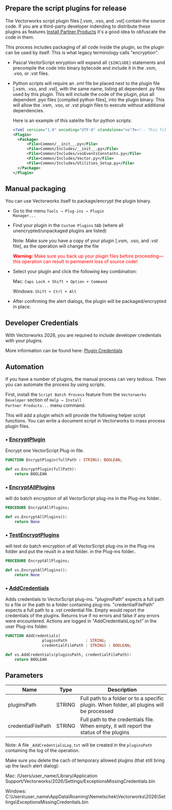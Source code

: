 ## Prepare the script plugins for release

The Vectorworks script plugin files \[.vsm, .vso, and .vst] contain the source code. If you are a third-party developer indending to distribute these plugins as features [Install Partner Products](../README.md) it's a good idea to obfuscate the code in them.

This process includes packaging of all code inside the plugin, so the plugin can be used by itself. This is what legacy terminology calls "encryption":

* Pascal VectorScript enryption will expand all <code>{$INCLUDE}</code> statements and precompile the code into binary bytecode and include it in the .vsm, .vso, or .vst files.

* Python scripts will require an .xml file be placed next to the plugin file \[.vsm, .vso, and .vst], with the same name, listing all dependent .py files used by this plugin. This will include the code of the plugin, plus all dependent .pyo files \[compiled python files], into the plugin binary. This will allow the .vsm, .vso, or .vst plugin files to execute without additional dependencies.

  Here is an example of this satelite file for python scripts:
  ```xml
  <?xml version="1.0" encoding="UTF-8" standalone="no"?><!-- This file defines how the corresponding script plug-in should be packaged-->
  <Plugin>
  	<Package>
  		<File>Common/__init__.py</File>
  		<File>Common/Includes/__init__.py</File>
  		<File>Common/Includes/vsoEventsConstants.py</File>
  		<File>Common/Includes/Vector.py</File>
  		<File>Common/Includes/Utilities_Setup.py</File>
  	</Package>
  </Plugin>
  ```

## Manual packaging

You can use Vectorworks itself to package/encrypt the plugin binary.

* Go to the menu <code>Tools → Plug-ins → Plugin Manager...</code>

* Find your plugin in the <code>Custom Plugins</code> tab (where all unencrypted/unpackaged plugins are listed)

  Note: Make sure you have a copy of your plugin \[.vsm, .vso, and .vst file], as the operation will change the file

	<span style="color:red">**Warning:** Make sure you back up your plugin files before proceeding—this operation can result in permanent loss of source code!</span>

* Select your plugin and click the following key combination:

  Mac: <code>Caps Lock + Shift + Option + Command</code>

  Windows: <code>Shift + Ctrl + Alt</code>

* After confirming the alert dialogs, the plugin will be packaged/encrypted in place.

## Developer Credentials

With Vectorworks 2026, you are required to include developer credentials with your plugins. 

More information can be found here: [Plugin Credentials](../../Tasks/Info/PluginCredentials.md)

## Automation

If you have a number of plugins, the manual process can very tedious. Then you can automate the process by using scripts.

First, install the <code>Script Batch Process</code> feature from the <code>Vectorworks Developer</code> section of <code>Help → Install Partner Products...</code> menu command.

This will add a plugin which will provide the following helper script functions. You can write a document script in Vectorworks to mass process plugin files.

### • [EncryptPlugin](../../../Function%20Reference/Functions/EncryptPlugin.md)
  Encrypt one VectorScript Plug-in file.

```pascal
FUNCTION EncryptPlugin(fullPath : STRING): BOOLEAN;
```

```python
def vs.EncryptPlugin(fullPath):
    return BOOLEAN
```


### • [EncryptAllPlugins](../../../Function%20Reference/Functions/EncryptAllPlugins.md)
  will do batch encryption of all VectorScript plug-ins in the Plug-ins folder..

```pascal
PROCEDURE EncryptAllPlugins;
```

```python
def vs.EncryptAllPlugins():
    return None
```


### • [TestEncryptPlugins](../../../Function%20Reference/Functions/TestEncryptPlugins.md)
  will test do batch encryption of all VectorScript plug-ins in the Plug-ins folder and put the reuslt in a test folder. in the Plug-ins folder..

```pascal
PROCEDURE EncryptAllPlugins;
```

```python
def vs.EncryptAllPlugins():
    return None
```


### • [AddCredentials](../../../Function%20Reference/Functions/AddCredentials.md)
  Adds credentials to VectorScript plug-ins. "pluginsPath" expects a full path to a file or the path to a folder containing plug-ins. "credentialFilePath" expects a full path to a .vst credential file. Empty would report the credentials of the plugins. Returns true if no errors and false if any errors were encountered. Actions are logged in "AddCredentialsLog.txt" in the user Plug-ins folder.

```pascal
FUNCTION AddCredentials(
				pluginsPath        : STRING;
				credentialFilePath : STRING) : BOOLEAN;
```

```python
def vs.AddCredentials(pluginsPath, credentialFilePath):
    return BOOLEAN
```

## Parameters
|Name|Type|Description|
|---|---|---|
|pluginsPath|STRING|Full path to a folder or to a specific plugin. When folder, all plugins will be processed|
|credentialFilePath|STRING|Full path to the credentials file. When empty, it will report the status of the plugins|

Note: A file <code>_AddCredentialsLog.txt</code> will be created in the <code>pluginsPath</code> containing the log of the operation.

Make sure you delete the cach of temporary allowed plugins (that still bring up the lauch alert dialog): 

Mac: /Users/user_name/Library/Application Support/Vectorworks/2026/Settings/ExceptionsMissingCredentials.bin

Windows: C:\Users\user_name\AppData\Roaming\Nemetschek\Vectorworks\2026\Settings\ExceptionsMissingCredentials.bin
